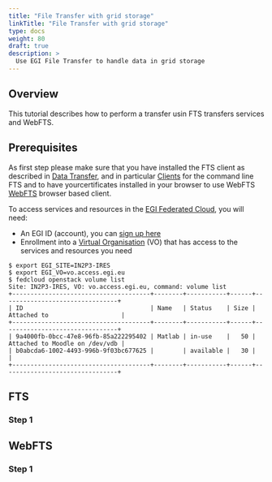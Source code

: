 ```yaml
---
title: "File Transfer with grid storage"
linkTitle: "File Transfer with grid storage"
type: docs
weight: 80
draft: true
description: >
  Use EGI File Transfer to handle data in grid storage
---
```


<!-- Adjust page weight to insert this tutorial in the right place, then remove this -->

## Overview

This tutorial describes how to perform a transfer usin FTS transfers services
and WebFTS.

## Prerequisites

As first step please make sure that you have installed the FTS client as
described in [Data Transfer](../../data-transfer/), and in particular
[Clients](../../data-transfer/clients/) for the command line FTS and to have
yourcertificates installed in your browser to use WebFTS
[WebFTS](../../data-transfer/webfts/) browser based client.

To access services and resources in the
[EGI Federated Cloud](../../getting-started), you will need:

- An EGI ID (account), you can [sign up here](../../check-in/signup)
- Enrollment into a [Virtual Organisation](../../check-in/vos) (VO) that has
  access to the services and resources you need




<!-- markdownlint-disable line-length -->
```shell
$ export EGI_SITE=IN2P3-IRES
$ export EGI_VO=vo.access.egi.eu
$ fedcloud openstack volume list
Site: IN2P3-IRES, VO: vo.access.egi.eu, command: volume list
+--------------------------------------+--------+-----------+------+--------------------------------+
| ID                                   | Name   | Status    | Size | Attached to                    |
+--------------------------------------+--------+-----------+------+--------------------------------+
| 9a4000fb-0bcc-47e8-96fb-85a222295402 | Matlab | in-use    |   50 | Attached to Moodle on /dev/vdb |
| b0abcda6-1002-4493-996b-9f03bc677625 |        | available |   30 |                                |
+--------------------------------------+--------+-----------+------+--------------------------------+
```
<!-- markdownlint-enable line-length -->


<!-- If needed, mention other tools/CLIs/requirements, then remove this -->
<!-- markdownlint-enable inline-html -->

## FTS

### Step 1

## WebFTS

### Step 1
